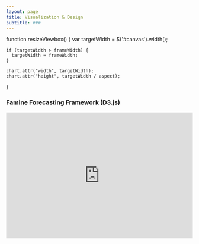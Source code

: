 ```yaml
---
layout: page
title: Visualization & Design
subtitle: ###
---
```

 
function resizeViewbox() {
    var targetWidth = $('#canvas').width();

    if (targetWidth > frameWidth) {
      targetWidth = frameWidth;
    }

    chart.attr("width", targetWidth);
    chart.attr("height", targetWidth / aspect);
}

### Famine Forecasting Framework (D3.js)

<iframe src="http://bl.ocks.org/aish-venkat/f0d85e296cecc5a9ba97288a06b6f797" width="100%" height="340" seamless frameBorder="0" scrolling="no"></iframe>
